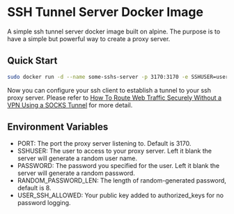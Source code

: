 # SSH Tunnel Server Docker Image

A simple ssh tunnel server docker image built on alpine.
The purpose is to have a simple but powerful way to create a proxy server.

## Quick Start
```bash
sudo docker run -d --name some-sshs-server -p 3170:3170 -e SSHUSER=user -e PASSWORD=DEADBEEF agailuyhkll/sshs:latest
```

Now you can configure your ssh client to establish a tunnel to your ssh proxy server.
Please refer to [How To Route Web Traffic Securely Without a VPN Using a SOCKS Tunnel](https://www.digitalocean.com/community/tutorials/how-to-route-web-traffic-securely-without-a-vpn-using-a-socks-tunnel)
for more detail.

## Environment Variables
- PORT: The port the proxy server listening to. Default is 3170.
- SSHUSER: The user to access to your proxy server. Left it blank the server will generate a random user name.
- PASSWORD: The password you specified for the user. Left it blank the server will generate a random password.
- RANDOM_PASSWORD_LEN: The length of random-generated password, default is 8.
- USER_SSH_ALLOWED: Your public key added to authorized_keys for no password logging.




